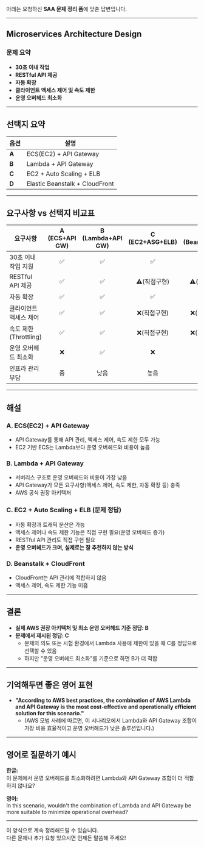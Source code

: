 아래는 요청하신 **SAA 문제 정리 폼**에 맞춘 답변입니다.

---

## Microservices Architecture Design

### 문제 요약

- **30초 이내 작업**
- **RESTful API 제공**
- **자동 확장**
- **클라이언트 액세스 제어 및 속도 제한**
- **운영 오버헤드 최소화**

---

## 선택지 요약

| 옵션    | 설명                             |
|-------|--------------------------------|
| **A** | ECS(EC2) + API Gateway         |
| **B** | Lambda + API Gateway           |
| **C** | EC2 + Auto Scaling + ELB       |
| **D** | Elastic Beanstalk + CloudFront |

---

## 요구사항 vs 선택지 비교표

| 요구사항              | A (ECS+API GW) | B (Lambda+API GW) | C (EC2+ASG+ELB) | D (Beanstalk+CF) |
|-------------------|:--------------:|:-----------------:|:---------------:|:----------------:|
| 30초 이내 작업 지원      |       ✅        |         ✅         |        ✅        |        ✅         |
| RESTful API 제공    |       ✅        |         ✅         |    ⚠️(직접구현)     |     ⚠️(직접구현)     |
| 자동 확장             |       ✅        |         ✅         |        ✅        |        ✅         |
| 클라이언트 액세스 제어      |       ✅        |         ✅         |     ❌(직접구현)     |     ❌(직접구현)      |
| 속도 제한(Throttling) |       ✅        |         ✅         |     ❌(직접구현)     |     ❌(직접구현)      |
| 운영 오버헤드 최소화       |       ❌        |         ✅         |        ❌        |        ❌         |
| 인프라 관리 부담         |       중        |        낮음         |       높음        |        중         |

---

## 해설

### **A. ECS(EC2) + API Gateway**

- API Gateway를 통해 API 관리, 액세스 제어, 속도 제한 모두 가능
- EC2 기반 ECS는 Lambda보다 운영 오버헤드와 비용이 높음

### **B. Lambda + API Gateway**

- 서버리스 구조로 운영 오버헤드와 비용이 가장 낮음
- API Gateway가 모든 요구사항(액세스 제어, 속도 제한, 자동 확장 등) 충족
- AWS 공식 권장 아키텍처

### **C. EC2 + Auto Scaling + ELB** (문제 정답)

- 자동 확장과 트래픽 분산은 가능
- 액세스 제어나 속도 제한 기능은 직접 구현 필요(운영 오버헤드 증가)
- RESTful API 관리도 직접 구현 필요
- **운영 오버헤드가 크며, 실제로는 잘 추천하지 않는 방식**

### **D. Beanstalk + CloudFront**

- CloudFront는 API 관리에 적합하지 않음
- 액세스 제어, 속도 제한 기능 미흡

---

## 결론

- **실제 AWS 권장 아키텍처 및 최소 운영 오버헤드 기준 정답: B**
- **문제에서 제시된 정답: C**
    - 문제의 의도 또는 시험 환경에서 Lambda 사용에 제한이 있을 때 C를 정답으로 선택할 수 있음
    - 하지만 "운영 오버헤드 최소화"를 기준으로 하면 B가 더 적합

---

## 기억해두면 좋은 영어 표현

- **"According to AWS best practices, the combination of AWS Lambda and API Gateway is the most
  cost-effective and operationally efficient solution for this scenario."**
    - (AWS 모범 사례에 따르면, 이 시나리오에서 Lambda와 API Gateway 조합이 가장 비용 효율적이고 운영 오버헤드가 낮은 솔루션입니다.)

---

## 영어로 질문하기 예시

**한글:**  
이 문제에서 운영 오버헤드를 최소화하려면 Lambda와 API Gateway 조합이 더 적합하지 않나요?

**영어:**  
In this scenario, wouldn't the combination of Lambda and API Gateway be more suitable to minimize
operational overhead?

---

이 양식으로 계속 정리해드릴 수 있습니다.  
다른 문제나 추가 요청 있으시면 언제든 말씀해 주세요!